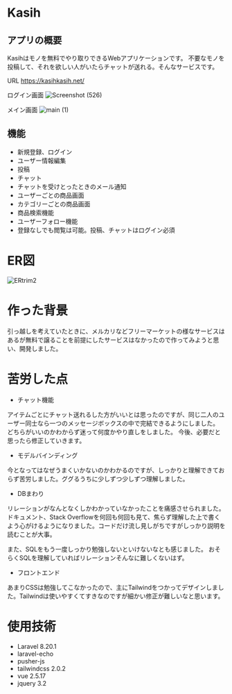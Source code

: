 # Kasih

## アプリの概要
Kasihはモノを無料でやり取りできるWebアプリケーションです。
不要なモノを投稿して、それを欲しい人がいたらチャットが送れる。そんなサービスです。
<br>


URL
https://kasihkasih.net/  



ログイン画面
![Screenshot (526)](https://user-images.githubusercontent.com/62654316/106465915-970dae80-64d5-11eb-810a-d306fda72551.png)    




メイン画面
![main (1)](https://user-images.githubusercontent.com/62654316/106466402-3c288700-64d6-11eb-8d9b-f2d197fb0a7e.png)

## 機能

 * 新規登録、ログイン
 * ユーザー情報編集
 *  投稿
 *  チャット
 *  チャットを受けとったときのメール通知
 *  ユーザーごとの商品画面
 *  カテゴリーごとの商品画面
 *  商品検索機能
 *  ユーザーフォロー機能
 *  登録なしでも閲覧は可能。投稿、チャットはログイン必須


# ER図
![ERtrim2](https://user-images.githubusercontent.com/62654316/106465865-83fade80-64d5-11eb-9460-99bc04af0e78.png)

# 作った背景
引っ越しを考えていたときに、メルカリなどフリーマーケットの様なサービスはあるが無料で譲ることを前提にしたサービスはなかったので作ってみようと思い、開発しました。


# 苦労した点

* チャット機能

アイテムごとにチャット送れるした方がいいとは思ったのですが、同じ二人のユーザー同士なら一つのメッセージボックスの中で完結できるようにしました。
どちらがいいのかわからず迷って何度かやり直しをしました。
今後、必要だと思ったら修正していきます。

* モデルバインディング

今となってはなぜうまくいかないのかわかるのですが、しっかりと理解できておらず苦労しました。ググるうちに少しずつ少しずつ理解しました。


* DBまわり

リレーションがなんとなくしかわかっていなかったことを痛感させられました。
ドキュメント、Stack Overflowを何回も何回も見て、焦らず理解した上で書くよう心がけるようになりました。コードだけ流し見しがちですがしっかり説明を読むことが大事。



また、SQLをもう一度しっかり勉強しないといけないなとも感じました。
おそらくSQLを理解していればリレーションそんなに難しくないはず。

* フロントエンド

あまりCSSは勉強してこなかったので、主にTailwindをつかってデザインしました。Tailwindは使いやすくてすきなのですが細かい修正が難しいなと思います。


# 使用技術

* Laravel 8.20.1
* laravel-echo
* pusher-js
* tailwindcss 2.0.2
* vue 2.5.17
* jquery 3.2